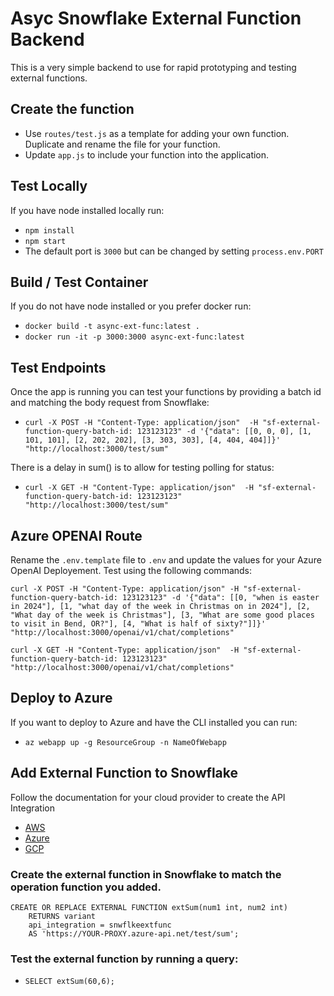 # Asyc Snowflake External Function Backend
This is a very simple backend to use for rapid prototyping and testing external functions.


## Create the function
 - Use `routes/test.js` as a template for adding your own function.  Duplicate and rename the file for your function.
 - Update `app.js` to include your function into the application.

## Test Locally
If you have node installed locally run:
  - `npm install`
  - `npm start`
  - The default port is `3000` but can be changed by setting `process.env.PORT`

## Build / Test Container
If you do not have node installed or you prefer docker run:
  - `docker build -t async-ext-func:latest .`
  - `docker run -it -p 3000:3000 async-ext-func:latest`

## Test Endpoints
Once the app is running you can test your functions by providing a batch id and matching the body request from Snowflake:
  - `curl -X POST -H "Content-Type: application/json"  -H "sf-external-function-query-batch-id: 123123123" -d '{"data": [[0, 0, 0], [1, 101, 101], [2, 202, 202], [3, 303, 303], [4, 404, 404]]}' "http://localhost:3000/test/sum"`

There is a delay in sum() is to allow for testing polling for status:
  - `curl -X GET -H "Content-Type: application/json"  -H "sf-external-function-query-batch-id: 123123123" "http://localhost:3000/test/sum"`

## Azure OPENAI Route
Rename the `.env.template` file to `.env` and update the values for your Azure OpenAI Deployement.  Test using the following commands:
```
curl -X POST -H "Content-Type: application/json" -H "sf-external-function-query-batch-id: 123123123" -d '{"data": [[0, "when is easter in 2024"], [1, "what day of the week in Christmas on in 2024"], [2, "What day of the week is Christmas"], [3, "What are some good places to visit in Bend, OR?"], [4, "What is half of sixty?"]]}' "http://localhost:3000/openai/v1/chat/completions"

curl -X GET -H "Content-Type: application/json"  -H "sf-external-function-query-batch-id: 123123123" "http://localhost:3000/openai/v1/chat/completions"
```

## Deploy to Azure
If you want to deploy to Azure and have the CLI installed you can run:
  - `az webapp up -g ResourceGroup -n NameOfWebapp`

## Add External Function to Snowflake
Follow the documentation for your cloud provider to create the API Integration
  - [AWS](https://docs.snowflake.com/en/sql-reference/external-functions-creating-aws)
  - [Azure](https://docs.snowflake.com/en/sql-reference/external-functions-creating-azure)
  - [GCP](https://docs.snowflake.com/en/sql-reference/external-functions-creating-gcp)

### Create the external function in Snowflake to match the operation function you added.
````
CREATE OR REPLACE EXTERNAL FUNCTION extSum(num1 int, num2 int)
    RETURNS variant
    api_integration = snwflkeextfunc
    AS 'https://YOUR-PROXY.azure-api.net/test/sum';
````
### Test the external function by running a query:
  - `SELECT extSum(60,6);`

